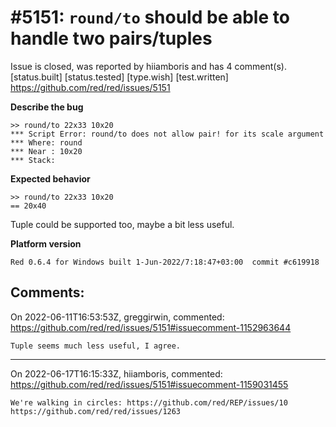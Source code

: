 
#5151: `round/to` should be able to handle two pairs/tuples
================================================================================
Issue is closed, was reported by hiiamboris and has 4 comment(s).
[status.built] [status.tested] [type.wish] [test.written]
<https://github.com/red/red/issues/5151>

**Describe the bug**
```
>> round/to 22x33 10x20
*** Script Error: round/to does not allow pair! for its scale argument
*** Where: round
*** Near : 10x20
*** Stack:  

```

**Expected behavior**

```
>> round/to 22x33 10x20
== 20x40
```

Tuple could be supported too, maybe a bit less useful.

**Platform version**
```
Red 0.6.4 for Windows built 1-Jun-2022/7:18:47+03:00  commit #c619918
```



Comments:
--------------------------------------------------------------------------------

On 2022-06-11T16:53:53Z, greggirwin, commented:
<https://github.com/red/red/issues/5151#issuecomment-1152963644>

    Tuple seems much less useful, I agree.

--------------------------------------------------------------------------------

On 2022-06-17T16:15:33Z, hiiamboris, commented:
<https://github.com/red/red/issues/5151#issuecomment-1159031455>

    We're walking in circles: https://github.com/red/REP/issues/10 https://github.com/red/red/issues/1263

